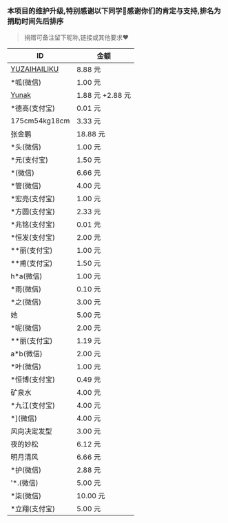 ### 本项目的维护升级,特别感谢以下同学🌹感谢你们的肯定与支持,排名为捐助时间先后排序

> 捐赠可备注留下昵称,链接或其他要求❤️

| ID                                              | 金额     |
| ----------------------------------------------- | -------- |
| [YUZAIHAILIKU](https://github.com/YUZAIHAILIKU) | 8.88 元  |
| *呱(微信)                                       | 1.00 元  |
| [Yunak](https://github.com/Yunak)               | 1.88 元 +2.88 元 |
| *德高(支付宝)                                   | 0.01 元  |
| 175cm54kg18cm                                   | 3.33 元  |
| 张金鹏                                          | 18.88 元 |
| *头(微信)                                       | 1.00 元  |
| *元(支付宝)                                     | 1.50 元  |
| *(微信)                                         | 6.66 元  |
| *管(微信)                                       | 4.00 元  |
| *宏亮(支付宝)                                   | 1.00 元  |
| *方圆(支付宝)                                   | 2.33 元  |
| *兆铭(支付宝)                                   | 0.01 元  |
| *恒发(支付宝)                                   | 2.00 元  |
| **丽(支付宝)                                    | 1.00 元  |
| **甫(支付宝)                                    | 1.50 元  |
| h*a(微信)                                       | 1.00 元  |
| *雨(微信)                                       | 0.10 元  |
| *之(微信)                                       | 3.00 元  |
| 她                                              | 5.00 元  |
| *呢(微信)                                       | 2.00 元  |
| **丽(支付宝)                                    | 1.19 元  |
| a*b(微信)                                       | 2.00 元  |
| *叶(微信)                                       | 1.00 元  |
| *恒博(支付宝)                                   | 0.49 元  |
| 矿泉水                                          | 4.00 元  |
| *九江(支付宝)                                   | 4.00 元  |
| *](微信)                                        | 4.00 元  |
| 风向决定发型                                    | 3.00 元  |
| 夜的妙松                                        | 6.12 元  |
| 明月清风                                        | 6.66 元  |
| *护(微信)                                            | 2.88 元  |
| '*.(微信)                                        | 5.00 元  |
| *柒(微信)                                        | 10.00 元  |
| *立翔(支付宝)                                        | 5.00 元  |
